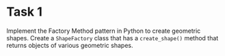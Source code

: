 # Task 1

Implement the Factory Method pattern in Python to create geometric shapes. Create
a `ShapeFactory` class that has a `create_shape()` method that returns objects of
various geometric shapes.
